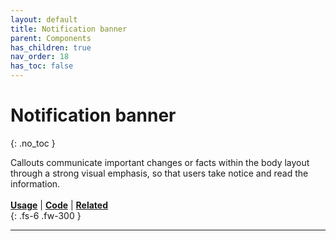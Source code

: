 ```yaml
---
layout: default
title: Notification banner
parent: Components
has_children: true
nav_order: 18
has_toc: false
---
```



# Notification banner
{: .no_toc }

Callouts communicate important changes or facts within the body layout through a strong visual emphasis, so that users take notice and read the information.
<br><br>
[**Usage**]() | [**Code**]() | [**Related**]()
<br>
{: .fs-6 .fw-300 }




---
